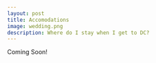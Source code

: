 ```yaml
---
layout: post
title: Accomodations
image: wedding.png
description: Where do I stay when I get to DC?
---
```


Coming Soon!